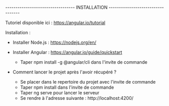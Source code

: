 ---------------------------------- INSTALLATION ---------------------------------- 

Tutoriel disponible ici : https://angular.io/tutorial

Installation : 

- Installer Node.js : https://nodejs.org/en/

- Installer Angular : https://angular.io/guide/quickstart
	- Taper npm install -g @angular/cli dans l'invite de commande

- Comment lancer le projet après l'avoir récupéré ? 
	- Se placer dans le repertoire du projet avec l'invite de commande 
	- Taper npm install dans l'invite de commande 
	- Taper ng serve pour lancer le serveur 
	- Se rendre à l'adresse suivante : http://localhost:4200/
	
